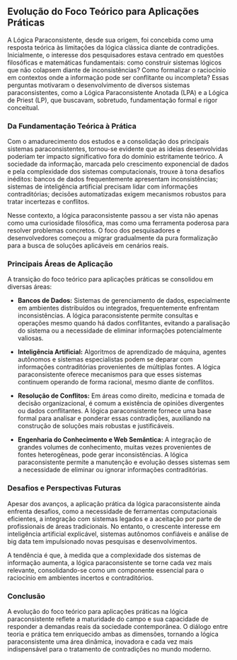 
## Evolução do Foco Teórico para Aplicações Práticas

A Lógica Paraconsistente, desde sua origem, foi concebida como uma resposta teórica às limitações da lógica clássica diante de contradições. Inicialmente, o interesse dos pesquisadores estava centrado em questões filosóficas e matemáticas fundamentais: como construir sistemas lógicos que não colapsem diante de inconsistências? Como formalizar o raciocínio em contextos onde a informação pode ser conflitante ou incompleta? Essas perguntas motivaram o desenvolvimento de diversos sistemas paraconsistentes, como a Lógica Paraconsistente Anotada (LPA) e a Lógica de Priest (LP), que buscavam, sobretudo, fundamentação formal e rigor conceitual.

### Da Fundamentação Teórica à Prática

Com o amadurecimento dos estudos e a consolidação dos principais sistemas paraconsistentes, tornou-se evidente que as ideias desenvolvidas poderiam ter impacto significativo fora do domínio estritamente teórico. A sociedade da informação, marcada pelo crescimento exponencial de dados e pela complexidade dos sistemas computacionais, trouxe à tona desafios inéditos: bancos de dados frequentemente apresentam inconsistências; sistemas de inteligência artificial precisam lidar com informações contraditórias; decisões automatizadas exigem mecanismos robustos para tratar incertezas e conflitos.

Nesse contexto, a lógica paraconsistente passou a ser vista não apenas como uma curiosidade filosófica, mas como uma ferramenta poderosa para resolver problemas concretos. O foco dos pesquisadores e desenvolvedores começou a migrar gradualmente da pura formalização para a busca de soluções aplicáveis em cenários reais.

### Principais Áreas de Aplicação

A transição do foco teórico para aplicações práticas se consolidou em diversas áreas:

- **Bancos de Dados:** Sistemas de gerenciamento de dados, especialmente em ambientes distribuídos ou integrados, frequentemente enfrentam inconsistências. A lógica paraconsistente permite consultas e operações mesmo quando há dados conflitantes, evitando a paralisação do sistema ou a necessidade de eliminar informações potencialmente valiosas.

- **Inteligência Artificial:** Algoritmos de aprendizado de máquina, agentes autônomos e sistemas especialistas podem se deparar com informações contraditórias provenientes de múltiplas fontes. A lógica paraconsistente oferece mecanismos para que esses sistemas continuem operando de forma racional, mesmo diante de conflitos.

- **Resolução de Conflitos:** Em áreas como direito, medicina e tomada de decisão organizacional, é comum a existência de opiniões divergentes ou dados conflitantes. A lógica paraconsistente fornece uma base formal para analisar e ponderar essas contradições, auxiliando na construção de soluções mais robustas e justificáveis.

- **Engenharia do Conhecimento e Web Semântica:** A integração de grandes volumes de conhecimento, muitas vezes provenientes de fontes heterogêneas, pode gerar inconsistências. A lógica paraconsistente permite a manutenção e evolução desses sistemas sem a necessidade de eliminar ou ignorar informações contraditórias.

### Desafios e Perspectivas Futuras

Apesar dos avanços, a aplicação prática da lógica paraconsistente ainda enfrenta desafios, como a necessidade de ferramentas computacionais eficientes, a integração com sistemas legados e a aceitação por parte de profissionais de áreas tradicionais. No entanto, o crescente interesse em inteligência artificial explicável, sistemas autônomos confiáveis e análise de big data tem impulsionado novas pesquisas e desenvolvimentos.

A tendência é que, à medida que a complexidade dos sistemas de informação aumenta, a lógica paraconsistente se torne cada vez mais relevante, consolidando-se como um componente essencial para o raciocínio em ambientes incertos e contraditórios.

### Conclusão

A evolução do foco teórico para aplicações práticas na lógica paraconsistente reflete a maturidade do campo e sua capacidade de responder a demandas reais da sociedade contemporânea. O diálogo entre teoria e prática tem enriquecido ambas as dimensões, tornando a lógica paraconsistente uma área dinâmica, inovadora e cada vez mais indispensável para o tratamento de contradições no mundo moderno.

